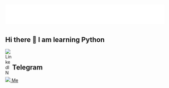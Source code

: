 <h1 align="center">
  <img src="nama.svg" alt="XAKIMBAYEV"/>
</h1>

## Hi there 👋 I am learning Python

<a href="https://www.linkedin.com/in/asror-xakimbayev-85052b32b/">
  <img align="left" alt="LinkedIN" width="22px" src="https://upload.wikimedia.org/wikipedia/commons/thumb/8/81/LinkedIn_icon.svg/2048px-LinkedIn_icon.svg.png" />
</a>

<br>

## Telegram

<a href="https://t.me/Asr0r_07"><img width="12px" src="https://upload.wikimedia.org/wikipedia/commons/8/82/Telegram_logo.svg">
Me</a></br>
</br>
